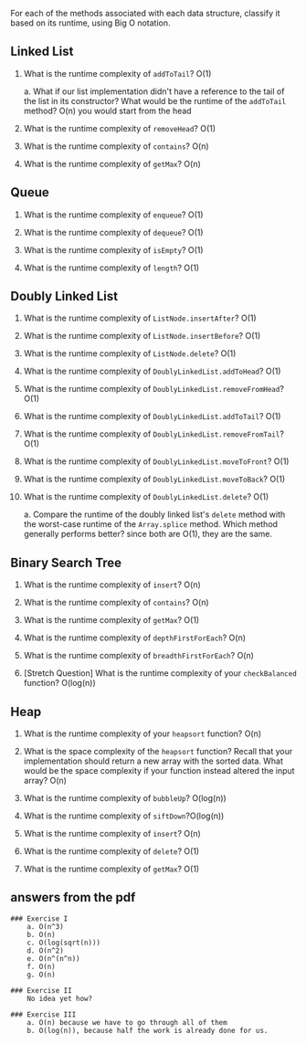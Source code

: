 For each of the methods associated with each data structure, classify it based on its runtime, using Big O notation.

## Linked List

1.  What is the runtime complexity of `addToTail`? O(1)

    a. What if our list implementation didn't have a reference to the tail of the list in its constructor? What would be the runtime of the `addToTail` method? O(n) you would start from the head

2.  What is the runtime complexity of `removeHead`? O(1)

3.  What is the runtime complexity of `contains`? O(n)

4.  What is the runtime complexity of `getMax`? O(n)

## Queue

1.  What is the runtime complexity of `enqueue`? O(1)

2.  What is the runtime complexity of `dequeue`? O(1)

3.  What is the runtime complexity of `isEmpty`? O(1)

4.  What is the runtime complexity of `length`? O(1)

## Doubly Linked List

1.  What is the runtime complexity of `ListNode.insertAfter`? O(1)

2.  What is the runtime complexity of `ListNode.insertBefore`? O(1)

3.  What is the runtime complexity of `ListNode.delete`? O(1)

4.  What is the runtime complexity of `DoublyLinkedList.addToHead`? O(1)

5.  What is the runtime complexity of `DoublyLinkedList.removeFromHead`? O(1)

6.  What is the runtime complexity of `DoublyLinkedList.addToTail`? O(1)

7.  What is the runtime complexity of `DoublyLinkedList.removeFromTail`? O(1)

8.  What is the runtime complexity of `DoublyLinkedList.moveToFront`? O(1)

9.  What is the runtime complexity of `DoublyLinkedList.moveToBack`? O(1)

10. What is the runtime complexity of `DoublyLinkedList.delete`? O(1)

    a. Compare the runtime of the doubly linked list's `delete` method with the worst-case runtime of the `Array.splice` method. Which method generally performs better? since both are O(1), they are the same.

## Binary Search Tree

1.  What is the runtime complexity of `insert`? O(n)

2.  What is the runtime complexity of `contains`? O(n)

3.  What is the runtime complexity of `getMax`? O(1)

4.  What is the runtime complexity of `depthFirstForEach`? O(n)

5.  What is the runtime complexity of `breadthFirstForEach`? O(n)

6.  [Stretch Question] What is the runtime complexity of your `checkBalanced` function? O(log(n))

## Heap

1.  What is the runtime complexity of your `heapsort` function? O(n)

2.  What is the space complexity of the `heapsort` function? Recall that your implementation should return a new array with the sorted data. What would be the space complexity if your function instead altered the input array? O(n)

3.  What is the runtime complexity of `bubbleUp`? O(log(n))

4.  What is the runtime complexity of `siftDown`?O(log(n))

5.  What is the runtime complexity of `insert`? O(n)

6.  What is the runtime complexity of `delete`? O(1)

7.  What is the runtime complexity of `getMax`? O(1)

## answers from the pdf

    ### Exercise I
        a. O(n^3)
        b. O(n)
        c. O(log(sqrt(n)))
        d. O(n^2)
        e. O(n^(n^n))
        f. O(n)
        g. O(n)

    ### Exercise II
        No idea yet how?

    ### Exercise III
        a. O(n) because we have to go through all of them
        b. O(log(n)), because half the work is already done for us.
